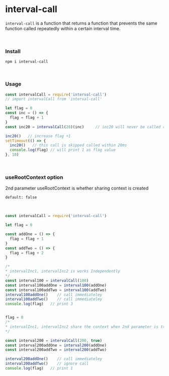 # interval-call
`interval-call` is a function that returns a function that prevents the same function called repeatedly within a certain interval time.

<br>

### Install
```
npm i interval-call
```

<br>

### Usage
```javascript
const intervalCall = require('interval-call')
// import intervalCall from 'interval-call'

let flag = 0
const inc = () => {
  flag = flag + 1
}
const inc20 = intervalCall(20)(inc)     // inc20 will never be called repeatedly within 20ms

inc20()   // increase flag +1
setTimeout(() => {
  inc20()   // this call is skipped called within 20ms
  console.log(flag) // will print 1 as flag value
}, 10)
```

<br>

### useRootContext option
2nd parameter useRootContext is whether sharing context is created
```
default: false
```

<br>

```javascript
const intervalCall = require('interval-call')

let flag = 0

const addOne = () => {
  flag = flag + 1
}
const addTwo = () => {
  flag = flag + 2
}

/*
* intervalInc1, intervalInc2 is works Independently
*/
const interval100 = intervalCall(100)
const interval100addOne = interval100(addOne)
const interval100addTwo = interval100(addTwo)
interval100addOne()    // call immediateley
interval100addTwo()    // call immediateley
console.log(flag)   // print 3


flag = 0
/*
* intervalInc1, intervalInc2 share the context when 2nd parameter is true
*/

const interval200 = intervalCall(200, true)
const interval200addOne = interval200(addOne)
const interval200addTwo = interval200(addTwo)

interval200addOne()    // call immediateley
interval200addTwo()    // ignore call
console.log(flag)   // print 1
```


